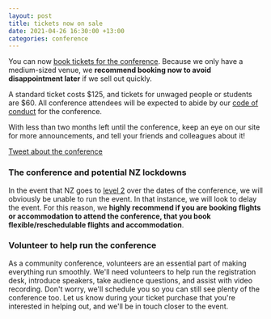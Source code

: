 ```yaml
---
layout: post
title: tickets now on sale
date: 2021-04-26 16:30:00 +13:00
categories: conference
---
```


You can now [book tickets for  the conference](https://ti.to/javascript-nz/nz-js-con-2021). Because we only have a medium-sized venue, we __recommend booking now to avoid disappointment later__ if we sell out quickly.

A standard ticket costs $125, and tickets for unwaged people or students are $60. All conference attendees will be expected to abide by our [code of conduct](/code-of-conduct/) for the conference.

With less than two months left until the conference, keep an eye on our site for more announcements, and tell your friends and colleagues about it!

<a href='https://twitter.com/intent/tweet?text=Come%20to%20NZ%27s%20dedicated%20national%20JS%20conf%20nz.js(con)%3B%20on%20June%2021%20%26%2022.%20Buy%20tickets%20now%20at%20http%3A%2F%2Fconference.javascript.org.nz%2F%20%23jsnz'>Tweet about the conference</a>

### The conference and potential NZ lockdowns

In the event that NZ goes to [level 2](https://covid19.govt.nz/alert-system/alert-level-2/#gatherings-and-events) over the dates of the conference, we will obviously be unable to run the event. In that instance, we will look to delay the event. For this reason, we __highly recommend if you are booking flights or accommodation to attend the conference, that you book flexible/reschedulable flights and accommodation__.

### Volunteer to help run the conference

As a community conference, volunteers are an essential part of making everything run smoothly. We'll need volunteers to help run the registration desk, introduce speakers, take audience questions, and assist with video recording. Don't worry, we'll schedule you so you can still see plenty of the conference too. Let us know during your ticket purchase that you're interested in helping out, and we'll be in touch closer to the event.
